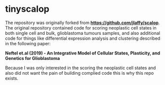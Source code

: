 # tinyscalop

The repository was originally forked from **https://github.com/jlaffy/scalop**. 
The original repository contained code for scoring neoplastic cell states in both single cell and bulk, glioblastoma tumours samples, and also additional code for things like differential expression analysis and clustering described in the following paper: 

**Neftel et.al (2019) - An Integrative Model of Cellular States, Plasticity, and Genetics for Glioblastoma**

Because I was only interested in the scoring the neoplastic cell states and also did not want the pain of building complied code this is why this repo exists.
